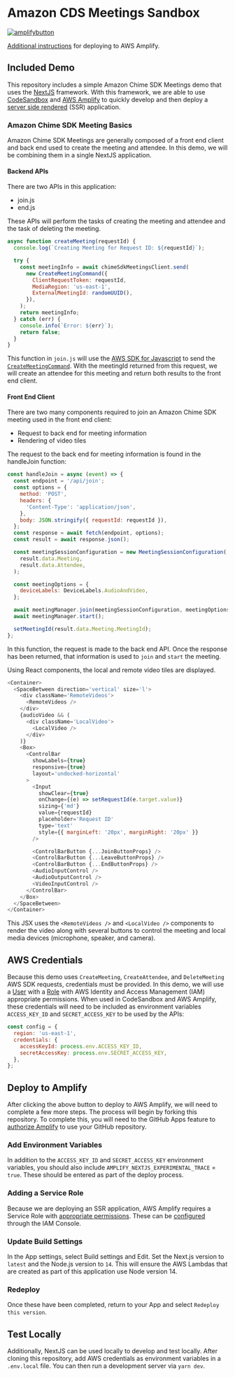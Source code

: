 # Amazon CDS Meetings Sandbox

[![amplifybutton](https://oneclick.amplifyapp.com/button.svg)](https://console.aws.amazon.com/amplify/home#/deploy?repo=https://github.com/aws-samples/amazon-cds-meeting-sandbox)

[Additional instructions](#deploy-to-amplify) for deploying to AWS Amplify.

## Included Demo

This repository includes a simple Amazon Chime SDK Meetings demo that uses the [NextJS](https://nextjs.org/learn/foundations/about-nextjs/what-is-nextjs) framework. With this framework, we are able to use [CodeSandbox](https://codesandbox.io/docs/overview) and [AWS Amplify](https://aws.amazon.com/amplify/) to quickly develop and then deploy a [server side rendered](https://docs.aws.amazon.com/amplify/latest/userguide/server-side-rendering-amplify.html) (SSR) application.

### Amazon Chime SDK Meeting Basics

Amazon Chime SDK Meetings are generally composed of a front end client and back end used to create the meeting and attendee. In this demo, we will be combining them in a single NextJS application.

#### Backend APIs

There are two APIs in this application:

- join.js
- end.js

These APIs will perform the tasks of creating the meeting and attendee and the task of deleting the meeting.

```javascript
async function createMeeting(requestId) {
  console.log(`Creating Meeting for Request ID: ${requestId}`);

  try {
    const meetingInfo = await chimeSdkMeetingsClient.send(
      new CreateMeetingCommand({
        ClientRequestToken: requestId,
        MediaRegion: 'us-east-1',
        ExternalMeetingId: randomUUID(),
      }),
    );
    return meetingInfo;
  } catch (err) {
    console.info(`Error: ${err}`);
    return false;
  }
}
```

This function in `join.js` will use the [AWS SDK for Javascript](https://aws.amazon.com/sdk-for-javascript/) to send the [`CreateMeetingCommand`](https://docs.aws.amazon.com/AWSJavaScriptSDK/v3/latest/clients/client-chime-sdk-meetings/index.html). With the meetingId returned from this request, we will create an attendee for this meeting and return both results to the front end client.

#### Front End Client

There are two many components required to join an Amazon Chime SDK meeting used in the front end client:

- Request to back end for meeting information
- Rendering of video tiles

The request to the back end for meeting information is found in the handleJoin function:

```javascript
const handleJoin = async (event) => {
  const endpoint = '/api/join';
  const options = {
    method: 'POST',
    headers: {
      'Content-Type': 'application/json',
    },
    body: JSON.stringify({ requestId: requestId }),
  };
  const response = await fetch(endpoint, options);
  const result = await response.json();

  const meetingSessionConfiguration = new MeetingSessionConfiguration(
    result.data.Meeting,
    result.data.Attendee,
  );

  const meetingOptions = {
    deviceLabels: DeviceLabels.AudioAndVideo,
  };

  await meetingManager.join(meetingSessionConfiguration, meetingOptions);
  await meetingManager.start();

  setMeetingId(result.data.Meeting.MeetingId);
};
```

In this function, the request is made to the back end API. Once the response has been returned, that information is used to `join` and `start` the meeting.

Using React components, the local and remote video tiles are displayed.

```javascript
<Container>
  <SpaceBetween direction='vertical' size='l'>
    <div className='RemoteVideos'>
      <RemoteVideos />
    </div>
    {audioVideo && (
      <div className='LocalVideo'>
        <LocalVideo />
      </div>
    )}
    <Box>
      <ControlBar
        showLabels={true}
        responsive={true}
        layout='undocked-horizontal'
      >
        <Input
          showClear={true}
          onChange={(e) => setRequestId(e.target.value)}
          sizing={'md'}
          value={requestId}
          placeholder='Request ID'
          type='text'
          style={{ marginLeft: '20px', marginRight: '20px' }}
        />

        <ControlBarButton {...JoinButtonProps} />
        <ControlBarButton {...LeaveButtonProps} />
        <ControlBarButton {...EndButtonProps} />
        <AudioInputControl />
        <AudioOutputControl />
        <VideoInputControl />
      </ControlBar>
    </Box>
  </SpaceBetween>
</Container>
```

This JSX uses the `<RemoteVideos />` and `<LocalVideo />` components to render the video along with several buttons to control the meeting and local media devices (microphone, speaker, and camera).

## AWS Credentials

Because this demo uses `CreateMeeting`, `CreateAttendee`, and `DeleteMeeting` AWS SDK requests, credentials must be provided. In this demo, we will use a [User](https://docs.aws.amazon.com/IAM/latest/UserGuide/id_users_create.html) with a [Role](https://docs.aws.amazon.com/IAM/latest/UserGuide/id_roles.html) with AWS Identity and Access Management (IAM) appropriate permissions. When used in CodeSandbox and AWS Amplify, these credentials will need to be included as environment variables `ACCESS_KEY_ID` and `SECRET_ACCESS_KEY` to be used by the APIs:

```javascript
const config = {
  region: 'us-east-1',
  credentials: {
    accessKeyId: process.env.ACCESS_KEY_ID,
    secretAccessKey: process.env.SECRET_ACCESS_KEY,
  },
};
```

## Deploy to Amplify

After clicking the above button to deploy to AWS Amplify, we will need to complete a few more steps. The process will begin by forking this repository. To complete this, you will need to the GitHub Apps feature to [authorize Amplify](https://docs.aws.amazon.com/amplify/latest/userguide/setting-up-GitHub-access.html) to use your GitHub repository.

### Add Environment Variables

In addition to the `ACCESS_KEY_ID` and `SECRET_ACCESS_KEY` environment variables, you should also include `AMPLIFY_NEXTJS_EXPERIMENTAL_TRACE` = `true`. These should be entered as part of the deploy process.

### Adding a Service Role

Because we are deploying an SSR application, AWS Amplify requires a Service Role with [appropriate permissions](https://docs.aws.amazon.com/amplify/latest/userguide/server-side-rendering-amplify.html#ssr-IAM-permissions). These can be [configured](https://docs.aws.amazon.com/amplify/latest/userguide/how-to-service-role-amplify-console.html) through the IAM Console.

### Update Build Settings

In the App settings, select Build settings and Edit. Set the Next.js version to `latest` and the Node.js version to `14`. This will ensure the AWS Lambdas that are created as part of this application use Node version 14.

### Redeploy

Once these have been completed, return to your App and select `Redeploy this version`.

## Test Locally

Additionally, NextJS can be used locally to develop and test locally. After cloning this repository, add AWS credentials as environment variables in a `.env.local` file. You can then run a development server via `yarn dev`.
